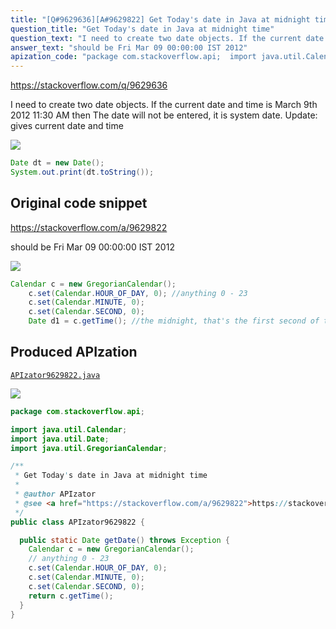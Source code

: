 ```yaml
---
title: "[Q#9629636][A#9629822] Get Today's date in Java at midnight time"
question_title: "Get Today's date in Java at midnight time"
question_text: "I need to create two date objects. If the current date and time is March 9th 2012 11:30 AM then The date will not be entered, it is system date. Update: gives current date and time"
answer_text: "should be Fri Mar 09 00:00:00 IST 2012"
apization_code: "package com.stackoverflow.api;  import java.util.Calendar; import java.util.Date; import java.util.GregorianCalendar;  /**  * Get Today's date in Java at midnight time  *  * @author APIzator  * @see <a href=\"https://stackoverflow.com/a/9629822\">https://stackoverflow.com/a/9629822</a>  */ public class APIzator9629822 {    public static Date getDate() throws Exception {     Calendar c = new GregorianCalendar();     // anything 0 - 23     c.set(Calendar.HOUR_OF_DAY, 0);     c.set(Calendar.MINUTE, 0);     c.set(Calendar.SECOND, 0);     return c.getTime();   } }"
---
```


https://stackoverflow.com/q/9629636

I need to create two date objects. If the current date and time is March 9th 2012 11:30 AM then
The date will not be entered, it is system date.
Update:
gives current date and time


<div class="code-logo"><img src="/stackoverflow.png" /></div>

```java
Date dt = new Date();
System.out.print(dt.toString());
```


## Original code snippet

https://stackoverflow.com/a/9629822

should be Fri Mar 09 00:00:00 IST 2012

<div class="code-logo"><img src="/stackoverflow.png" /></div>

```java
Calendar c = new GregorianCalendar();
    c.set(Calendar.HOUR_OF_DAY, 0); //anything 0 - 23
    c.set(Calendar.MINUTE, 0);
    c.set(Calendar.SECOND, 0);
    Date d1 = c.getTime(); //the midnight, that's the first second of the day.
```

## Produced APIzation

[`APIzator9629822.java`](https://github.com/blind-papers/apization-temp-data/raw/main/search/APIzator9629822.java)

<div class="code-logo"><img src="/apizator.png" /></div>

```java
package com.stackoverflow.api;

import java.util.Calendar;
import java.util.Date;
import java.util.GregorianCalendar;

/**
 * Get Today's date in Java at midnight time
 *
 * @author APIzator
 * @see <a href="https://stackoverflow.com/a/9629822">https://stackoverflow.com/a/9629822</a>
 */
public class APIzator9629822 {

  public static Date getDate() throws Exception {
    Calendar c = new GregorianCalendar();
    // anything 0 - 23
    c.set(Calendar.HOUR_OF_DAY, 0);
    c.set(Calendar.MINUTE, 0);
    c.set(Calendar.SECOND, 0);
    return c.getTime();
  }
}

```